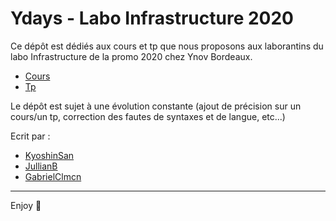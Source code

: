 # Ydays - Labo Infrastructure 2020

Ce dépôt est dédiés aux cours et tp que nous proposons aux laborantins du labo Infrastructure de la promo 2020 chez Ynov Bordeaux.

- [Cours](./cours)
- [Tp](./tp/)

Le dépôt est sujet à une évolution constante (ajout de précision sur un cours/un tp, correction des fautes de syntaxes et de langue, etc...)

Ecrit par :

- [KyoshinSan](https://github.com/KyoshinSan/)
- [JullianB](https://github.com/Jullianb)
- [GabrielClmcn](https://github.com/GabrielClmcn)

---

Enjoy 🎉
